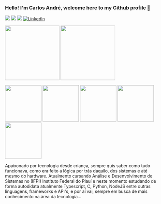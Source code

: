 ### Hello! I'm Carlos André, welcome here to my Github profile 👋


<a href="https://www.instagram.com/carlosandre_samp/?hl=pt-br"><img loading="lazy" src="https://img.shields.io/badge/-Instagram-%23E4405F?style=for-the-badge&logo=instagram&logoColor=white"></a>
<a href = "mailto:carlosandre770077@gmail.com"><img loading="lazy" src="https://img.shields.io/badge/Gmail-D14836?style=for-the-badge&logo=gmail&logoColor=white"></a>
<a href="https://www.linkedin.com/in/carlos-andré-085240232/"><img loading="lazy" src="https://img.shields.io/badge/-LinkedIn-%230077B5?style=for-the-badge&logo=linkedin&logoColor=white"></a> 
<a href="https://meu-portfolio-x2s1.onrender.com/"><img src="https://camo.githubusercontent.com/33cb76941cdcd6765761516188d1f2f7e63c5c214a5cb0b7f92fd096b68c8c2f/68747470733a2f2f696d672e736869656c64732e696f2f62616467652f506f7274666f6c696f2d4646353732323f7374796c653d666f722d7468652d6261646765266c6f676f3d626c6f67676572266c6f676f436f6c6f723d7768697465" alt="LinkedIn" data-canonical-src="https://img.shields.io/badge/Portfolio-FF5722?style=for-the-badge&amp;logo=blogger&amp;logoColor=white" style="max-width: 100%;"></a>
<p


<a href="https://github.com/carlosandresamp">
<img loading="lazy" height="180em" src="https://github-readme-stats.vercel.app/api/top-langs/?username=carlosandresamp&layout=compact&langs_count=7&theme=dracula"/>
<img loading="lazy" height="180em" src="https://github-readme-stats.vercel.app/api?username=carlosandresamp&show_icons=true&theme=dracula&include_all_commits=true&count_private=true"/>


<img loading="lazy" src="https://cdn.jsdelivr.net/gh/devicons/devicon/icons/git/git-original.svg" width="120" max-width="100%"/> <img src="https://cdn.jsdelivr.net/gh/devicons/devicon/icons/html5/html5-original.svg" width="120" max-width="100%"/>
<img src="https://cdn.jsdelivr.net/gh/devicons/devicon/icons/css3/css3-original.svg" width="120" max-width="100%"/>
<img src="https://cdn.jsdelivr.net/gh/devicons/devicon/icons/python/python-original.svg" width="120" max-width="100%"/>
<img src="https://cdn.jsdelivr.net/gh/devicons/devicon@latest/icons/javascript/javascript-original.svg" width="120" max-width="100%"/>

<p dir="auto"> Apaixonado por tecnologia desde criança, sempre quis saber como tudo funcionava, como era feito a lógica por trás daquilo, dos sistemas e até mesmo do hardware. Atualmento cursando Análise e Desenvolvimento de Sistemas no (IFPI) Instituto Federal do Piauí e neste momento estudando de forma autodidata atualmente Typescript, C, Python, NodeJS entre outras linguagens, frameworks e API's, e por aí vai, sempre em busca de mais conhecimento na área da tecnologia...
</p>


